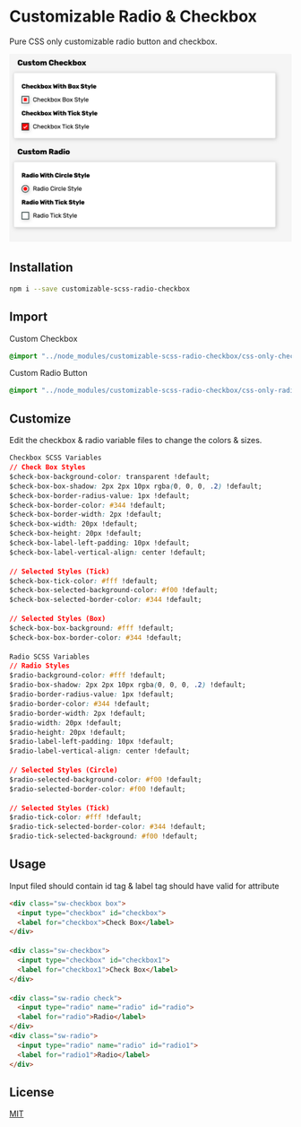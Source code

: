 # Customizable Radio & Checkbox

Pure CSS only customizable radio button and checkbox.

![Image](/example/custom.png?raw=true)

## Installation

```bash
npm i --save customizable-scss-radio-checkbox
```
## Import
Custom Checkbox

```scss
@import "../node_modules/customizable-scss-radio-checkbox/css-only-checkbox";
```
Custom Radio Button

```scss
@import "../node_modules/customizable-scss-radio-checkbox/css-only-radio";
```
## Customize
Edit the checkbox & radio variable files to change the colors & sizes.
```css
Checkbox SCSS Variables
// Check Box Styles
$check-box-background-color: transparent !default;
$check-box-box-shadow: 2px 2px 10px rgba(0, 0, 0, .2) !default;
$check-box-border-radius-value: 1px !default;
$check-box-border-color: #344 !default;
$check-box-border-width: 2px !default;
$check-box-width: 20px !default;
$check-box-height: 20px !default;
$check-box-label-left-padding: 10px !default;
$check-box-label-vertical-align: center !default;

// Selected Styles (Tick)
$check-box-tick-color: #fff !default;
$check-box-selected-background-color: #f00 !default;
$check-box-selected-border-color: #344 !default;

// Selected Styles (Box)
$check-box-box-background: #fff !default;
$check-box-box-border-color: #344 !default;

Radio SCSS Variables
// Radio Styles
$radio-background-color: #fff !default;
$radio-box-shadow: 2px 2px 10px rgba(0, 0, 0, .2) !default;
$radio-border-radius-value: 1px !default;
$radio-border-color: #344 !default;
$radio-border-width: 2px !default;
$radio-width: 20px !default;
$radio-height: 20px !default;
$radio-label-left-padding: 10px !default;
$radio-label-vertical-align: center !default;

// Selected Styles (Circle)
$radio-selected-background-color: #f00 !default;
$radio-selected-border-color: #f00 !default;

// Selected Styles (Tick)
$radio-tick-color: #fff !default;
$radio-tick-selected-border-color: #344 !default;
$radio-tick-selected-background: #f00 !default;
```
## Usage

Input filed should contain id tag & label tag should have valid for attribute
```html
<div class="sw-checkbox box">
  <input type="checkbox" id="checkbox">
  <label for="checkbox">Check Box</label>
</div>

<div class="sw-checkbox">
  <input type="checkbox" id="checkbox1">
  <label for="checkbox1">Check Box</label>
</div>

<div class="sw-radio check">
  <input type="radio" name="radio" id="radio">
  <label for="radio">Radio</label>
</div>
<div class="sw-radio">
  <input type="radio" name="radio" id="radio1">
  <label for="radio1">Radio</label>
</div>
```

## License
[MIT](https://choosealicense.com/licenses/mit/)